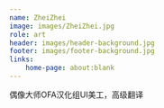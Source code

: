 ```yaml
---
name: ZheiZhei
image: images/ZheiZhei.jpg
role: art
header: images/header-background.jpg
footer: images/footer-background.jpg
links:
    home-page: about:blank
---
```


偶像大师OFA汉化组UI美工，高级翻译